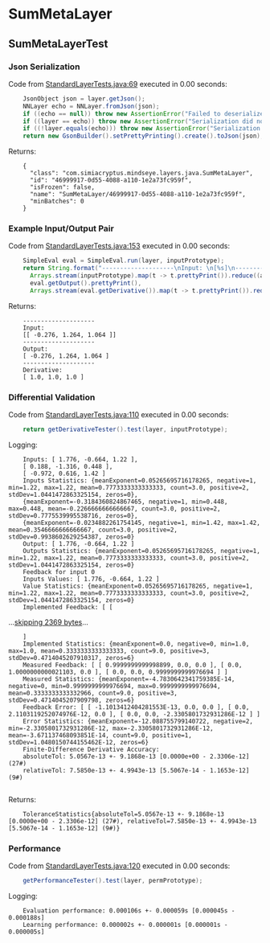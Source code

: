 # SumMetaLayer
## SumMetaLayerTest
### Json Serialization
Code from [StandardLayerTests.java:69](../../../../../../../src/main/java/com/simiacryptus/mindseye/test/StandardLayerTests.java#L69) executed in 0.00 seconds: 
```java
    JsonObject json = layer.getJson();
    NNLayer echo = NNLayer.fromJson(json);
    if ((echo == null)) throw new AssertionError("Failed to deserialize");
    if ((layer == echo)) throw new AssertionError("Serialization did not copy");
    if ((!layer.equals(echo))) throw new AssertionError("Serialization not equal");
    return new GsonBuilder().setPrettyPrinting().create().toJson(json);
```

Returns: 

```
    {
      "class": "com.simiacryptus.mindseye.layers.java.SumMetaLayer",
      "id": "46999917-0d55-4088-a110-1e2a73fc959f",
      "isFrozen": false,
      "name": "SumMetaLayer/46999917-0d55-4088-a110-1e2a73fc959f",
      "minBatches": 0
    }
```



### Example Input/Output Pair
Code from [StandardLayerTests.java:153](../../../../../../../src/main/java/com/simiacryptus/mindseye/test/StandardLayerTests.java#L153) executed in 0.00 seconds: 
```java
    SimpleEval eval = SimpleEval.run(layer, inputPrototype);
    return String.format("--------------------\nInput: \n[%s]\n--------------------\nOutput: \n%s\n--------------------\nDerivative: \n%s",
      Arrays.stream(inputPrototype).map(t -> t.prettyPrint()).reduce((a, b) -> a + ",\n" + b).get(),
      eval.getOutput().prettyPrint(),
      Arrays.stream(eval.getDerivative()).map(t -> t.prettyPrint()).reduce((a, b) -> a + ",\n" + b).get());
```

Returns: 

```
    --------------------
    Input: 
    [[ -0.276, 1.264, 1.064 ]]
    --------------------
    Output: 
    [ -0.276, 1.264, 1.064 ]
    --------------------
    Derivative: 
    [ 1.0, 1.0, 1.0 ]
```



### Differential Validation
Code from [StandardLayerTests.java:110](../../../../../../../src/main/java/com/simiacryptus/mindseye/test/StandardLayerTests.java#L110) executed in 0.00 seconds: 
```java
    return getDerivativeTester().test(layer, inputPrototype);
```
Logging: 
```
    Inputs: [ 1.776, -0.664, 1.22 ],
    [ 0.188, -1.316, 0.448 ],
    [ -0.972, 0.616, 1.42 ]
    Inputs Statistics: {meanExponent=0.05265695716178265, negative=1, min=1.22, max=1.22, mean=0.7773333333333333, count=3.0, positive=2, stdDev=1.0441472863325154, zeros=0},
    {meanExponent=-0.3184360824867465, negative=1, min=0.448, max=0.448, mean=-0.2266666666666667, count=3.0, positive=2, stdDev=0.7775539995538716, zeros=0},
    {meanExponent=-0.0234882261754145, negative=1, min=1.42, max=1.42, mean=0.3546666666666667, count=3.0, positive=2, stdDev=0.9938602629254387, zeros=0}
    Output: [ 1.776, -0.664, 1.22 ]
    Outputs Statistics: {meanExponent=0.05265695716178265, negative=1, min=1.22, max=1.22, mean=0.7773333333333333, count=3.0, positive=2, stdDev=1.0441472863325154, zeros=0}
    Feedback for input 0
    Inputs Values: [ 1.776, -0.664, 1.22 ]
    Value Statistics: {meanExponent=0.05265695716178265, negative=1, min=1.22, max=1.22, mean=0.7773333333333333, count=3.0, positive=2, stdDev=1.0441472863325154, zeros=0}
    Implemented Feedback: [ [
```
...[skipping 2369 bytes](etc/110.txt)...
```
    ]
    Implemented Statistics: {meanExponent=0.0, negative=0, min=1.0, max=1.0, mean=0.3333333333333333, count=9.0, positive=3, stdDev=0.4714045207910317, zeros=6}
    Measured Feedback: [ [ 0.9999999999998899, 0.0, 0.0 ], [ 0.0, 1.0000000000021103, 0.0 ], [ 0.0, 0.0, 0.9999999999976694 ] ]
    Measured Statistics: {meanExponent=-4.7830642341759385E-14, negative=0, min=0.9999999999976694, max=0.9999999999976694, mean=0.3333333333332966, count=9.0, positive=3, stdDev=0.4714045207909798, zeros=6}
    Feedback Error: [ [ -1.1013412404281553E-13, 0.0, 0.0 ], [ 0.0, 2.1103119252074976E-12, 0.0 ], [ 0.0, 0.0, -2.3305801732931286E-12 ] ]
    Error Statistics: {meanExponent=-12.088755799140722, negative=2, min=-2.3305801732931286E-12, max=-2.3305801732931286E-12, mean=-3.671137468093851E-14, count=9.0, positive=1, stdDev=1.0480150744155462E-12, zeros=6}
    Finite-Difference Derivative Accuracy:
    absoluteTol: 5.0567e-13 +- 9.1868e-13 [0.0000e+00 - 2.3306e-12] (27#)
    relativeTol: 7.5850e-13 +- 4.9943e-13 [5.5067e-14 - 1.1653e-12] (9#)
    
```

Returns: 

```
    ToleranceStatistics{absoluteTol=5.0567e-13 +- 9.1868e-13 [0.0000e+00 - 2.3306e-12] (27#), relativeTol=7.5850e-13 +- 4.9943e-13 [5.5067e-14 - 1.1653e-12] (9#)}
```



### Performance
Code from [StandardLayerTests.java:120](../../../../../../../src/main/java/com/simiacryptus/mindseye/test/StandardLayerTests.java#L120) executed in 0.00 seconds: 
```java
    getPerformanceTester().test(layer, permPrototype);
```
Logging: 
```
    Evaluation performance: 0.000106s +- 0.000059s [0.000045s - 0.000188s]
    Learning performance: 0.000002s +- 0.000001s [0.000001s - 0.000005s]
    
```

